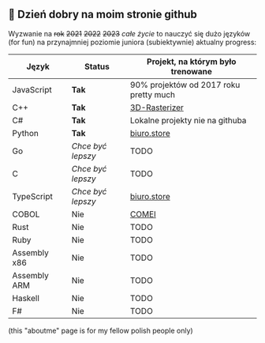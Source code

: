 
## 🤠 Dzień dobry na moim stronie github 

Wyzwanie na ~~rok~~  ~~2021~~ ~~2022~~ ~~2023~~ *całe życie*
to nauczyć się dużo języków (for fun) na przynajmniej poziomie juniora (subiektywnie)
aktualny progress: 

| Język | Status | Projekt, na którym było trenowane |
| --------- | -------- | -------- |
| JavaScript | **Tak** | 90% projektów od 2017 roku pretty much |
| C++ | **Tak** | [3D-Rasterizer](https://github.com/antonigoles/3D-Rasterizer) |
| C# | **Tak** | Lokalne projekty nie na githuba |
| Python | **Tak** | [biuro.store](https://biuro.store)  |
| Go  | *Chce być lepszy* | TODO |
| C | *Chce być lepszy* | TODO |
| TypeScript  | *Chce być lepszy*| [biuro.store](https://biuro.store) |
| COBOL | Nie | [COMEI](https://github.com/antonigoles/COMEI) |
| Rust | Nie | TODO |
| Ruby | Nie | TODO |
| Assembly x86 | Nie | TODO |
| Assembly ARM | Nie | TODO |
| Haskell  | Nie | TODO |
| F#  | Nie | TODO |


(this "aboutme" page is for my fellow polish people only) 
